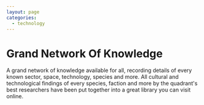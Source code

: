 ```yaml
---
layout: page
categories: 
  - technology
---
```


# Grand Network Of Knowledge

A grand network of knowledge available for all, recording details of every known sector, space, technology, species and more. All cultural and technological findings of every species, faction and more by the quadrant's best researchers have been put together into a great library you can visit online.
